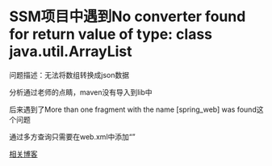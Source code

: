 # SSM项目中遇到No converter found for return value of type: class java.util.ArrayList

问题描述：无法将数组转换成json数据

分析通过老师的点睛，maven没有导入到lib中

后来遇到了More than one fragment with the name [spring_web] was found这个问题

通过多方查询只需要在web.xml中添加“<absolute-ordering/>”

[相关博客]([Servlet3.0新特性使用详解_程序员之路-CSDN博客_servlet3.0新特性](https://blog.csdn.net/zhongweijian/article/details/8279650?ops_request_misc=&request_id=&biz_id=102&utm_term=%3Cabsolute-ordering/%3E&utm_medium=distribute.pc_search_result.none-task-blog-2~all~sobaiduweb~default-8-8279650.first_rank_v2_pc_rank_v29&spm=1018.2226.3001.4187))
